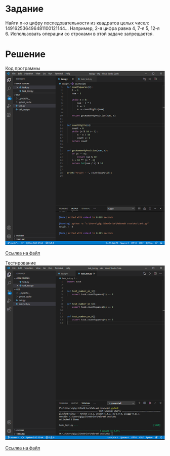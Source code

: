 # Задание

Найти n-ю цифру последовательности из квадратов целых чисел:
149162536496481100121144...
Например, 2-я цифра равна 4, 7-я 5, 12-я 6.
Использовать операции со строками в этой задаче запрещается.

# Решение

Код программы
![img1](img1.png)

[Ссылка на файл](/task.py)

Тестирование
![img2](img2.png)

[Ссылка на файл](/task_test.py)

